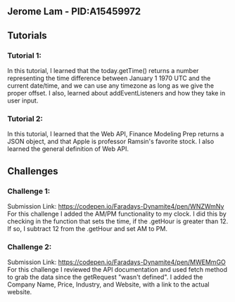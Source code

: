## Jerome Lam - PID:A15459972

## Tutorials
### Tutorial 1: 
In this tutorial, I learned that the today.getTime() returns a number representing the time difference between January 1 1970 UTC and the current date/time, and we can use any timezone as long as we give the proper offset. I also, learned about addEventListeners and how they take in user input. 

### Tutorial 2:
In this tutorial, I learned that the Web API, Finance Modeling Prep returns a JSON object, and that Apple is professor Ramsin's favorite stock. I also learned the general definition of Web API. 

## Challenges
### Challenge 1:
Submission Link: https://codepen.io/Faradays-Dynamite4/pen/WNZWmNy
For this challenge I added the AM/PM functionality to my clock. I did this by checking in the function that sets the time, if the .getHour is greater than 12. If so, I subtract 12 from the .getHour and set AM to PM.

### Challenge 2:
Submission Link: https://codepen.io/Faradays-Dynamite4/pen/MWEMmGO
For this challenge I reviewed the API documentation and used fetch method to grab the data since the getRequest "wasn't defined". I added the Company Name, Price, Industry, and Website, with a link to the actual website. 